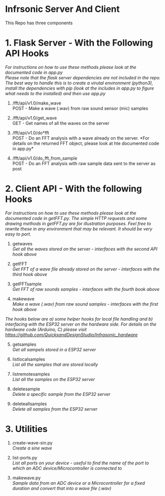 # Infrsonic Server And Client

This Repo has three components

# 1. Flask Server - With the Following API Hooks

_For instructions on how to use these methods please look at the documented code in app.py_  
_Please note that the flask server dependencies are not included in the repo. The best way to handle this is to create a virutal environment (python3), install the dependencies with pip (look at the includes in app.py to figure what needs to the installed) and then use app.py_

1. /fft/api/v1.0/make_wave  
   POST - Make a wave (.wav) from raw sound sensor (mic) samples

2. /fft/api/v1.0/get_wave  
   GET - Get names of all the waves on the server

3. /fft/api/v1.0/do*fft  
   POST - Do an FFT analysis with a wave already on the server.
   *For details on the returned FFT object, please look at hte documented code in app.py\*

4. /fft/api/v1.0/do_fft_from_sample  
   POST - Do an FFT analysis with raw sample data sent to the server as post

# 2. Client API - With the following Hooks

_For instructions on how to use these methods please look at the documented code in getFFT.py. The simple HTTP requests and some drawing methods in getFFT.py are for illustration purposes. Feel free to rewrite these in any environment that may be relevant. It should be very easy to port._

1. getwaves  
   _Get all the waves stored on the server - interfaces with the second API hook above_

2. getFFT  
   _Get FFT of a wave file already stored on the server - interfaces with the third hook above_

3. getFFTsample  
   _Get FFT of raw sounds samples - interfaces with the fourth book above_

4. makewave  
   _Make a wave (.wav) from raw sound samples - interfaces with the first hook above_

_The hooks below are a) some helper hooks for local file handling and b) interfacing with the ESP32 server on the hardware side. For details on the hardware code (Arduino, C) please visit https://github.com/QuicksandDesignStudio/Infrasonic_hardware_

5. getsamples  
   _Get all sampels stored in a ESP32 server_

6. listlocalsamples  
   _List all the samples that are stored locally_

7. listremotesamples  
   _List all the samples on the ESP32 server_

8. deletesample  
   _Delete a specific sample from the ESP32 server_

9. deleteallsamples  
   _Delete all samples from the ESP32 server_

# 3. Utilities

1. create-wave-sin.py  
   _Create a sine wave_

2. list-ports.py  
   _List all ports on your device - useful to find the name of the port to which an ADC device/Microcontroller is connected to_

3. makewave.py  
   _Sample data from an ADC device or a Microcontroller for a fixed duration and convert that into a wave file (.wav)_
